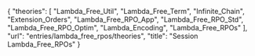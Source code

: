 {
    "theories": [
        "Lambda_Free_Util",
        "Lambda_Free_Term",
        "Infinite_Chain",
        "Extension_Orders",
        "Lambda_Free_RPO_App",
        "Lambda_Free_RPO_Std",
        "Lambda_Free_RPO_Optim",
        "Lambda_Encoding",
        "Lambda_Free_RPOs"
    ],
    "url": "entries/lambda_free_rpos/theories",
    "title": "Session Lambda_Free_RPOs"
}